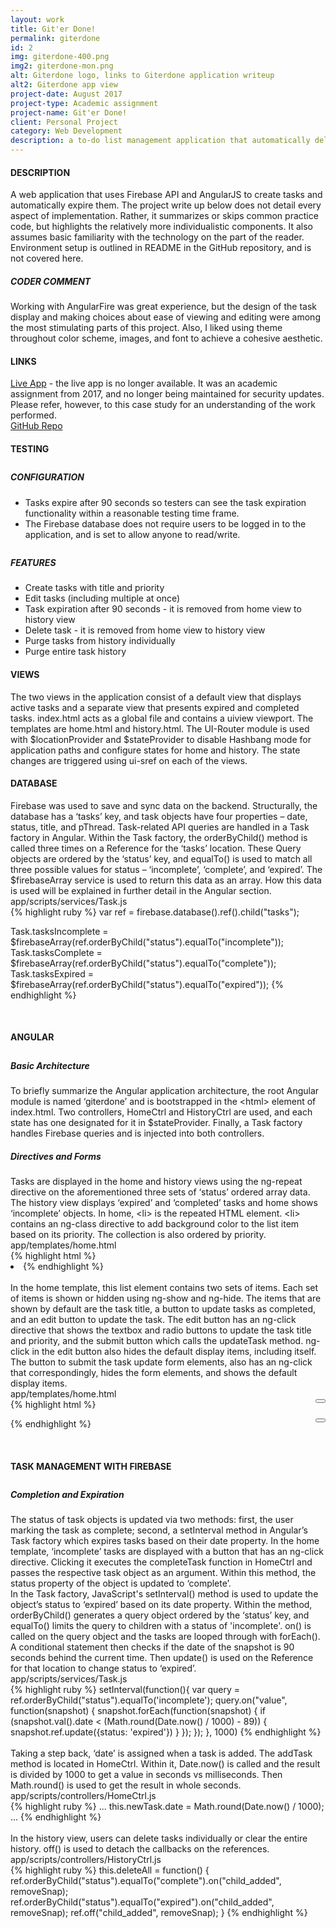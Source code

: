 ```yaml
---
layout: work
title: Git'er Done!
permalink: giterdone
id: 2
img: giterdone-400.png
img2: giterdone-mon.png
alt: Giterdone logo, links to Giterdone application writeup
alt2: Giterdone app view
project-date: August 2017
project-type: Academic assignment
project-name: Git'er Done!
client: Personal Project
category: Web Development
description: a to-do list management application that automatically deletes expired tasks
---
```


<h4>DESCRIPTION</h4>
<div class="page-content-text">
A web application that uses Firebase API and AngularJS to create tasks and automatically expire them. The project write up below does not detail every aspect of implementation. Rather, it summarizes or skips common practice code, but highlights the relatively more individualistic components. It also assumes basic familiarity with the technology on the part of the reader. Environment setup is outlined in README in the GitHub repository, and is not covered here.
</div>

<h5>CODER COMMENT</h5>
<div class="page-content-text">
Working with AngularFire was great experience, but the design of the task display and making choices about ease of viewing and editing were among the most stimulating parts of this project. Also, I liked using theme throughout color scheme, images, and font to achieve a cohesive aesthetic.
</div>

<h4>LINKS</h4>
<div class="page-content-text">
<a href="https://vn-giterdone.herokuapp.com/" target="_blank">Live App</a> - the live app is no longer available. It was an academic assignment from 2017, and no longer being maintained for security updates. Please refer, however, to this case study for an understanding of the work performed.<br>
<a href="https://github.com/vidyagc/giterdone" target="_blank">GitHub Repo</a>
</div>

<h4>TESTING</h4>
<div style="margin-bottom:.75cm"></div>
<div class="page-content-text">
<h5>CONFIGURATION</h5>
<ul><li>Tasks expire after 90 seconds so testers can see the task expiration functionality within a reasonable testing time frame.</li>
<li>The Firebase database does not require users to be logged in to the application, and is set to allow anyone to read/write.</li></ul>
<div style="margin-bottom:.75cm"></div>
<h5>FEATURES</h5>
<ul>
<li>Create tasks with title and priority</li>
<li>Edit tasks (including multiple at once)</li>
<li>Task expiration after 90 seconds - it is removed from home view to history view</li>
<li>Delete task - it is removed from home view to history view</li>
<li>Purge tasks from history individually</li>
<li>Purge entire task history</li>
</ul>
</div>

<h4>VIEWS</h4>
<div class="page-content-text">
The two views in the application consist of a default view that displays active tasks and a separate view that presents expired and completed tasks. <span class="terms">index.html</span> acts as a global file and contains a <span class="terms">uiview</span> <span class="terms">viewport</span>. The templates are home.html and history.html.
The <span class="terms">UI-Router</span> module is used with <span class="terms">$locationProvider</span> and <span class="terms">$stateProvider</span> to disable <span class="terms">Hashbang</span> mode for application paths and configure states for <span class="terms">home</span> and <span class="terms">history</span>. The state changes are triggered using <span class="terms">ui-sref</span> on each of the views.
</div>

<h4>DATABASE</h4>
<div class="page-content-text">
Firebase was used to save and sync data on the backend. Structurally, the database has a ‘tasks’ key, and <span class="terms">task</span> objects have four properties – date, status, title, and pThread. Task-related API queries are handled in a <span class="terms">Task</span> factory in Angular. Within the <span class="terms">Task</span> factory, the <span class="terms">orderByChild()</span> method is called three times on a <span class="terms">Reference</span> for the ‘tasks’ location. These <span class="terms">Query</span> objects are ordered by the ‘status’ key, and <span class="terms">equalTo()</span> is used to match all three possible values for status – ‘incomplete’, ‘complete’, and ‘expired’. The <span class="terms">$firebaseArray</span> service is used to return this data as an array. How this data is used will be explained in further detail in the Angular section.
</div>

<div class="file-path">app/scripts/services/Task.js</div>
{% highlight ruby %}
var ref = firebase.database().ref().child("tasks");

Task.tasksIncomplete = $firebaseArray(ref.orderByChild("status").equalTo("incomplete"));
Task.tasksComplete = $firebaseArray(ref.orderByChild("status").equalTo("complete"));
Task.tasksExpired = $firebaseArray(ref.orderByChild("status").equalTo("expired"));
{% endhighlight %}

<div>&nbsp;</div>

<h4>ANGULAR</h4>
<div style="margin-bottom:.75cm"></div>
<h5>Basic Architecture</h5>
<div class="page-content-text">
To briefly summarize the Angular application architecture, the root Angular module is named ‘giterdone’ and is bootstrapped in the <span class="terms">&lt;html&gt;</span> element of <span class="terms">index.html</span>. Two controllers, <span class="terms">HomeCtrl</span> and <span class="terms">HistoryCtrl</span> are used, and each state has one designated for it in <span class="terms">$stateProvider</span>. Finally, a <span class="terms">Task</span> factory handles Firebase queries and is injected into both controllers.
</div>

<h5>Directives and Forms</h5>
<div class="page-content-text">
Tasks are displayed in the home and history views using the <span class="terms">ng-repeat</span> directive on the aforementioned three sets of ‘status’ ordered array data. The history view displays ‘expired’ and ‘completed’ tasks and home shows ‘incomplete’ objects. In <span class="terms">home</span>, <span class="terms">&lt;li&gt;</span> is the repeated HTML element. <span class="terms">&lt;li&gt;</span> contains an <span class="terms">ng-class</span> directive to add background color to the list item based on its priority. The collection is also ordered by priority.
</div>

<div class="file-path">app/templates/home.html</div>
{% highlight html %}
<li class="list-group-item list-style-do" ng-class="{'h-fade': task.pThread.split(',')[1] == '1', 'm-fade': task.pThread.split(',')[1] == '2', 'l-fade': task.pThread.split(',')[1] == '3'}">
{% endhighlight %}

<div>&nbsp;</div>

<div class="page-content-text">
In the <span class="terms">home</span> template, this list element contains two sets of items. Each set of items is shown or hidden using <span class="terms">ng-show</span> and <span class="terms">ng-hide</span>. The items that are shown by default are the task title, a button to update tasks as completed, and an edit button to update the task. The edit button has an <span class="terms">ng-click</span> directive that shows the textbox and radio buttons to update the task <span class="terms">title</span> and <span class="terms">priority</span>, and the submit button which calls the <span class="terms">updateTask</span> method. <span class="terms">ng-click</span> in the edit button also hides the default display items, including itself. The button to submit the task update form elements, also has an <span class="terms">ng-click</span> that correspondingly, hides the form elements, and shows the default display items.
</div>

<div class="file-path">app/templates/home.html</div>
{% highlight html %}
<button ng-show="newP" class="submit-with-icon" style="float: right !important;" ng-click="home.updateTask(task, newTitle, newPriority); newP=false; editP=false; oldT=false; newT=false;"><span class="glyphicon glyphicon-ok" style="vertical-align: middle;"></span></button>

<button ng-hide="editP" type="button" class="submit-with-icon" style="float: right !important;"><span class="glyphicon glyphicon-pencil"  ng-click="newP=true; subP=true; editP=true; oldT=true; newT=true"></span></button>
{% endhighlight %}

<div>&nbsp;</div>

<h4>TASK MANAGEMENT WITH FIREBASE</h4>
<div style="margin-bottom:.75cm"></div>
<h5>Completion and Expiration</h5>
<div class="page-content-text">
The <span class="terms">status</span> of task objects is updated via two methods: first, the user marking the task as complete; second, a <span class="terms">setInterval</span> method in Angular’s <span class="terms">Task</span> factory which expires tasks based on their <span class="terms">date</span> property. In the <span class="terms">home</span> template, ‘incomplete’ tasks are displayed with a button that has an <span class="terms">ng-click</span> directive. Clicking it executes the <span class="terms">completeTask</span> function in <span class="terms">HomeCtrl</span> and passes the respective task object as an argument. Within this method, the <span class="terms">status</span> property of the object is updated to ‘complete’.
</div>

<div class="page-content-text">
In the <span class="terms">Task</span> factory, JavaScript's <span class="terms">setInterval()</span> method is used to update the object’s <span class="terms">status</span> to ‘expired’ based on its <span class="terms">date</span> property. Within the method, <span class="terms">orderByChild()</span> generates a query object ordered by the ‘status’ key, and <span class="terms">equalTo()</span> limits the query to children with a status of 'incomplete'. <span class="terms">on()</span> is called on the query object and the tasks are looped through with <span class="terms">forEach()</span>. A conditional statement then checks if the <span class="terms">date</span> of the snapshot is 90 seconds behind the current time. Then <span class="terms">update()</span> is used on the <span class="terms">Reference</span> for that location to change <span class="terms">status</span> to ‘expired’.
</div>

<div class="file-path">app/scripts/services/Task.js</div>
{% highlight ruby %}
setInterval(function(){
    var query = ref.orderByChild("status").equalTo('incomplete');
    query.on("value", function(snapshot) {
        snapshot.forEach(function(snapshot) {
            if (snapshot.val().date < (Math.round(Date.now() / 1000) - 89)) {
                snapshot.ref.update({status: 'expired'})
             }
        });
    });
}, 1000)
{% endhighlight %}

<div>&nbsp;</div>

<div class="page-content-text">
Taking a step back, ‘date’ is assigned when a task is added. The <span class="terms">addTask</span> method is located in <span class="terms">HomeCtrl</span>. Within it, <span class="terms">Date.now()</span> is called and the result is divided by 1000 to get a value in seconds vs milliseconds. Then <span class="terms">Math.round()</span> is used to get the result in whole seconds.
</div>

<div class="file-path">app/scripts/controllers/HomeCtrl.js</div>
{% highlight ruby %}
...
this.newTask.date = Math.round(Date.now() / 1000);
...
{% endhighlight %}

<div>&nbsp;</div>
<div class="page-content-text">
In the history view, users can delete tasks individually or clear the entire history. <span class="terms">off()</span> is used to detach the callbacks on the references.
</div>

<div class="file-path">app/scripts/controllers/HistoryCtrl.js</div>
{% highlight ruby %}
this.deleteAll = function() {
    ref.orderByChild("status").equalTo("complete").on("child_added", removeSnap);
    ref.orderByChild("status").equalTo("expired").on("child_added", removeSnap);
    ref.off("child_added", removeSnap);
}
{% endhighlight %}
